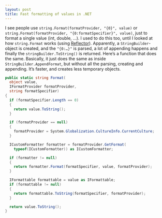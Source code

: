 ```yaml
---
layout: post
title: Fast formatting of values in .NET
---
```


I see people use `string.Format(formatProvider, "{0}", value)` or `string.Format(formatProvider, "{0:formatSpecifier}", value)`, just to format a single value (int, double, …). I used to do this too, until I looked at how `string.Format` works (using [Reflector](http://www.red-gate.com/products/dotnet-development/reflector/)). Apparently, a `StringBuilder`-object is created, and the `"{0:…}"` is parsed, a lot of appending happens and finally the `stringBuilder.ToString()` is returned. Here’s a function that does the same. Basically, it just does the same as inside `StringBuilder.AppendFormat`, but without all the parsing, creating and appending. It’s faster, and creates less temporary objects.

```csharp
public static string Format(
  object value,
  IFormatProvider formatProvider,
  string formatSpecifier)
{
  if (formatSpecifier.Length == 0)
  {
    return value.ToString();
  }

  if (formatProvider == null)
  {
    formatProvider = System.Globalization.CultureInfo.CurrentCulture;
  }

  ICustomFormatter formatter = formatProvider.GetFormat(
    typeof(ICustomFormatter)) as ICustomFormatter;

  if (formatter != null)
  {
    return formatter.Format(formatSpecifier, value, formatProvider);
  }

  IFormattable formattable = value as IFormattable;
  if (formattable != null)
  {
    return formattable.ToString(formatSpecifier, formatProvider);
  }

  return value.ToString();
}
```